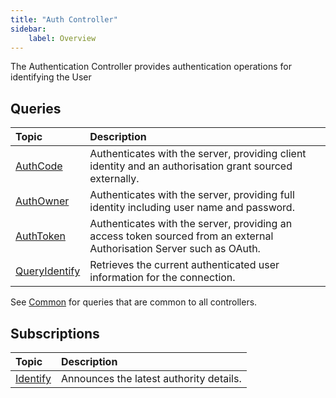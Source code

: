 ```yaml
---
title: "Auth Controller"
sidebar:
    label: Overview
---
```


The Authentication Controller provides authentication operations for identifying the User

## Queries

| Topic | Description |
| :--- | :--- |
| [AuthCode](authcode/) | Authenticates with the server, providing client identity and an authorisation grant sourced externally. |
| [AuthOwner](authowner/) | Authenticates with the server, providing full identity including user name and password. |
| [AuthToken](authtoken/) | Authenticates with the server, providing an access token sourced from an external Authorisation Server such as OAuth. |
| [QueryIdentify](queryidentify/) | Retrieves the current authenticated user information for the connection. |

See [Common](../common/) for queries that are common to all controllers.

## Subscriptions

| Topic | Description |
| :--- | :--- |
| [Identify](identify/) | Announces the latest authority details. |

